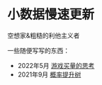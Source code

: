 # 小数据慢速更新

空想家&粗糙的利他主义者

一些随便写写的东西：

- 2022年5月 [游戏买量的思考](https://doc.weixin.qq.com/doc/w3_ACAAhQbdAFwf20IrL5ZSkCqj1fM1t?scode=AJEAIQdfAAoT1Mqn57ACAAhQbdAFw)
- 2021年9月 [概率提升树](https://paleyl.github.io/pbtree/)
